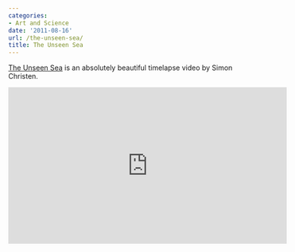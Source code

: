 ```yaml
---
categories:
- Art and Science
date: '2011-08-16'
url: /the-unseen-sea/
title: The Unseen Sea
---
```


<a href="http://vimeo.com/15069551">The Unseen Sea</a> is an absolutely beautiful timelapse video by Simon Christen.

<iframe class="alignc" src="https://player.vimeo.com/video/15069551" width="560" height="315" frameborder="0"></iframe>
